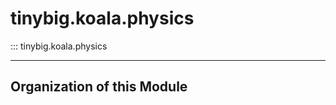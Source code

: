 # tinybig.koala.physics

::: tinybig.koala.physics

---------------------------------------
## Organization of this Module



